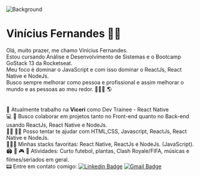 ![Background](https://github.com/ViniCleFer/viniciusclementefernandes/blob/master/assets/background.png)
# Vinícius Fernandes  🖖🏽
Olá, muito prazer, me chamo Vinícius Fernandes.
<br/> Estou cursando Análise e Desenvolvimento de Sistemas e o Bootcamp GoStack 13 da Rocketseat.
<br/> Meu foco é dominar o JavaScript e com isso dominar o ReactJs, React Native e NodeJs. 
<br/> Busco sempre melhorar como pessoa e profissional e assim melhorar o mundo e as pessoas ao meu redor. 👨🏽‍💻  🌎


<br/> 🚀 Atualmente trabalho na **Viceri** como Dev Trainee - React Native
<br/> 💻 💙 Busco colaborar em projetos tanto no Front-end quanto no Back-end usando ReactJs, React Native e NodeJs. 
<br/> 🤞🏼 🤙🏽 Posso tentar te ajudar com HTML,CSS, Javascript,  ReactJs, React Native e NodeJs.
<br/> 👨🏽‍💻 Minhas stacks favoritas: React Native, ReactJs e NodeJs. (JavaScript).
<br/> 🏟️ 🎄 🎮 🎵 Atividades: Curto futebol, plantas, Clash Royale/FIFA, músicas e filmes/seriados em geral.
<br/> 📟 Entre em contato comigo: [![Linkedin Badge](https://img.shields.io/badge/-ViníciusFernandes-blue?style=flat-square&logo=Linkedin&logoColor=white&link=https://https://www.linkedin.com/in/viniclefer/)](https://www.linkedin.com/in/viniclefer/) 
[![Gmail Badge](https://img.shields.io/badge/-viniciusclementefernandes@gmail.com-c14438?style=flat-square&logo=Gmail&logoColor=white&link=mailto:viniciusclementefernandes@gmail.com)](mailto:viniciusclementefernandes@gmail.com)
